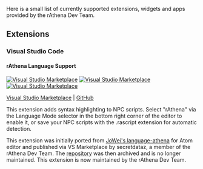 Here is a small list of currently supported extensions, widgets and apps provided by the rAthena Dev Team.

## Extensions

### Visual Studio Code

#### rAthena Language Support
[![Visual Studio Marketplace](https://img.shields.io/vscode-marketplace/v/rathena.rathena-language-support.svg?style=for-the-badge)](https://marketplace.visualstudio.com/items?itemName=rathena.rathena-language-support)
[![Visual Studio Marketplace](https://img.shields.io/vscode-marketplace/d/rathena.rathena-language-support.svg?style=for-the-badge)](https://marketplace.visualstudio.com/items?itemName=rathena.rathena-language-support)
[![Visual Studio Marketplace](https://img.shields.io/vscode-marketplace/r/rathena.rathena-language-support.svg?style=for-the-badge)](https://marketplace.visualstudio.com/items?itemName=rathena.rathena-language-support)

[Visual Studio Marketplace](https://marketplace.visualstudio.com/items?itemName=rAthena.rathena-language-support) | [GitHub](https://github.com/rathena/vsce-rathena-language-support)

This extension adds syntax highlighting to NPC scripts. Select "rAthena" via the Language Mode selector in the bottom right corner of the editor to enable it, or save your NPC scripts with the .rascript extension for automatic detection.

This extension was initially ported from [JoWei's language-athena](https://github.com/JoWei/language-athena) for Atom editor and published via VS Marketplace by secretdataz, a member of the rAthena Dev Team. The [repository](https://github.com/secretdataz/athena-language-support) was then archived and is no longer maintained. This extension is now maintained by the rAthena Dev Team.

